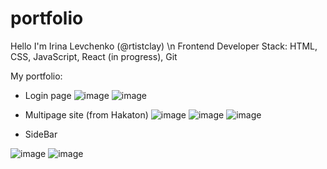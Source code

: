 # portfolio

Hello I'm Irina Levchenko (@rtistclay) \n
Frontend Developer
Stack: HTML, CSS, JavaScript, React (in progress), Git

My portfolio:



- Login page
![image](https://user-images.githubusercontent.com/129985318/230778150-17379e80-9379-4c45-8cb5-17b190f81d0a.png) ![image](https://user-images.githubusercontent.com/129985318/230778216-34d9e13c-24b1-4bb1-af19-012420ccb1e2.png)

- Multipage site (from Hakaton)
![image](https://user-images.githubusercontent.com/129985318/230778331-bf0c0a52-b9e9-4e91-9d86-1336c76e3f13.png) ![image](https://user-images.githubusercontent.com/129985318/230778341-bbfeffdf-1bc3-447a-a42b-d2e7785f7bfd.png) ![image](https://user-images.githubusercontent.com/129985318/230778356-58d08ff9-d072-444b-aec7-89795388b3a1.png)

- SideBar

![image](https://user-images.githubusercontent.com/129985318/230778425-aef500bc-f98a-46bc-a0ae-4e476f60e5bc.png) ![image](https://user-images.githubusercontent.com/129985318/230778683-6adc471f-b695-474d-9314-d2c77c42f914.png)

